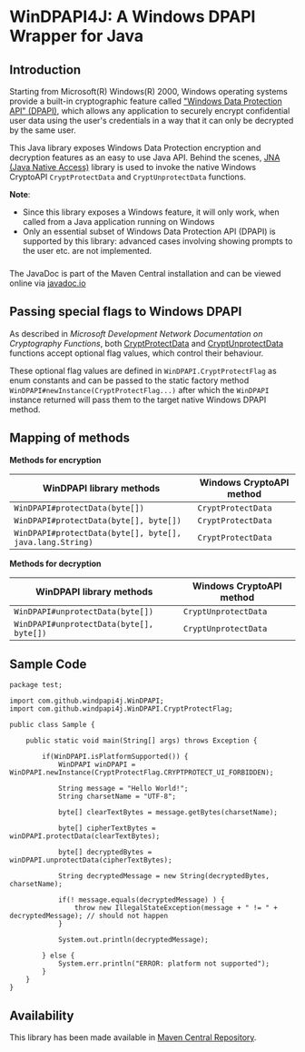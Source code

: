 # WinDPAPI4J: A Windows DPAPI Wrapper for Java

## Introduction

Starting from Microsoft(R) Windows(R) 2000, Windows operating systems provide 
a built-in cryptographic feature called ["Windows Data Protection API" (DPAPI)](https://msdn.microsoft.com/en-us/library/ms995355.aspx), 
which allows any application to securely encrypt confidential user data using 
the user's credentials in a way that it can only be decrypted by the same user.

This Java library exposes Windows Data Protection encryption and decryption
features as an easy to use Java API. Behind the scenes, [JNA (Java Native
Access)](https://github.com/java-native-access/jna/blob/master/www/GettingStarted.md)
library is used to invoke the native  Windows CryptoAPI
`CryptProtectData` and `CryptUnprotectData` functions. 

**Note**:
 * Since this library exposes a Windows feature, it will only work, when called from a Java application running on Windows
 * Only an essential subset of Windows Data Protection API (DPAPI) is supported  by this library: advanced cases involving showing prompts to the user etc. 
are not implemented.

###

The JavaDoc is part of the Maven Central installation and can be viewed online via [javadoc.io](http://javadoc.io/doc/com.github.peter-gergely-horvath/windpapi4j/1.0)
## Passing special flags to Windows DPAPI

As described in _Microsoft Development Network Documentation on Cryptography
Functions_, both [CryptProtectData](https://msdn.microsoft.com/en-us/library/windows/desktop/aa380882(v=vs.85).aspx) and
[CryptUnprotectData](https://msdn.microsoft.com/en-us/library/windows/desktop/aa380882(v=vs.85).aspx) 
functions accept optional flag values, which control their behaviour. 

These optional flag values are defined in `WinDPAPI.CryptProtectFlag` as enum 
constants and can be passed to the static factory method 
`WinDPAPI#newInstance(CryptProtectFlag...)`
after which the `WinDPAPI` instance returned will pass them to the target native 
Windows DPAPI method.

## Mapping of methods

**Methods for encryption**

| WinDPAPI library methods                                 | Windows CryptoAPI method    |
| -------------------------------------------------------- | --------------------------- |
| `WinDPAPI#protectData(byte[])`                           | `CryptProtectData`          |
| `WinDPAPI#protectData(byte[], byte[])`                   | `CryptProtectData`          |
| `WinDPAPI#protectData(byte[], byte[], java.lang.String)` | `CryptProtectData`          |


**Methods for decryption**

| WinDPAPI library methods                                 | Windows CryptoAPI method    |
| -------------------------------------------------------- | --------------------------- |
| `WinDPAPI#unprotectData(byte[])`                         | `CryptUnprotectData`        |
| `WinDPAPI#unprotectData(byte[], byte[])`                 | `CryptUnprotectData`        |


## Sample Code

```
package test;
  
import com.github.windpapi4j.WinDPAPI;
import com.github.windpapi4j.WinDPAPI.CryptProtectFlag;

public class Sample {

    public static void main(String[] args) throws Exception {

        if(WinDPAPI.isPlatformSupported()) {
            WinDPAPI winDPAPI = WinDPAPI.newInstance(CryptProtectFlag.CRYPTPROTECT_UI_FORBIDDEN);

            String message = "Hello World!";
            String charsetName = "UTF-8";

            byte[] clearTextBytes = message.getBytes(charsetName);

            byte[] cipherTextBytes = winDPAPI.protectData(clearTextBytes);

            byte[] decryptedBytes = winDPAPI.unprotectData(cipherTextBytes);

            String decryptedMessage = new String(decryptedBytes, charsetName);

            if(! message.equals(decryptedMessage) ) {
                throw new IllegalStateException(message + " != " + decryptedMessage); // should not happen
            }

            System.out.println(decryptedMessage);

        } else {
            System.err.println("ERROR: platform not supported");
        }
    }
}
```

## Availability

This library has been made available in [Maven Central Repository](http://search.maven.org/#search%7Cga%7C1%7Cg%3A%22com.github.peter-gergely-horvath%22).  

